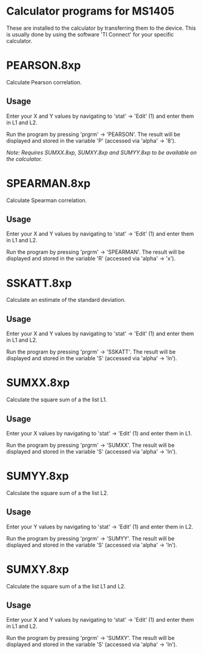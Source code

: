 Calculator programs for MS1405
======

These are installed to the calculator by transferring them to the device. This is usually done by using the software 'TI Connect' for your specific calculator.

# PEARSON.8xp

Calculate Pearson correlation.

## Usage

Enter your X and Y values by navigating to 'stat' -> 'Edit' (1) and enter them in L1 and L2.

Run the program by pressing 'prgrm' -> 'PEARSON'. The result will be displayed and stored in the variable 'P' (accessed via 'alpha' -> '8').

_Note: Requires SUMXX.8xp, SUMXY.8xp and SUMYY.8xp to be available on the calculator._

# SPEARMAN.8xp

Calculate Spearman correlation.

## Usage

Enter your X and Y values by navigating to 'stat' -> 'Edit' (1) and enter them in L1 and L2.

Run the program by pressing 'prgrm' -> 'SPEARMAN'. The result will be displayed and stored in the variable 'R' (accessed via 'alpha' -> 'x').

# SSKATT.8xp

Calculate an estimate of the standard deviation.

## Usage

Enter your X and Y values by navigating to 'stat' -> 'Edit' (1) and enter them in L1 and L2.

Run the program by pressing 'prgrm' -> 'SSKATT'. The result will be displayed and stored in the variable 'S' (accessed via 'alpha' -> 'ln').

# SUMXX.8xp

Calculate the square sum of a the list L1.

## Usage

Enter your X values by navigating to 'stat' -> 'Edit' (1) and enter them in L1.

Run the program by pressing 'prgrm' -> 'SUMXX'. The result will be displayed and stored in the variable 'S' (accessed via 'alpha' -> 'ln').

# SUMYY.8xp

Calculate the square sum of a the list L2.

## Usage

Enter your Y values by navigating to 'stat' -> 'Edit' (1) and enter them in L2.

Run the program by pressing 'prgrm' -> 'SUMYY'. The result will be displayed and stored in the variable 'S' (accessed via 'alpha' -> 'ln').

# SUMXY.8xp

Calculate the square sum of a the list L1 and L2.

## Usage

Enter your X and Y values by navigating to 'stat' -> 'Edit' (1) and enter them in L1 and L2.

Run the program by pressing 'prgrm' -> 'SUMXY'. The result will be displayed and stored in the variable 'S' (accessed via 'alpha' -> 'ln').

